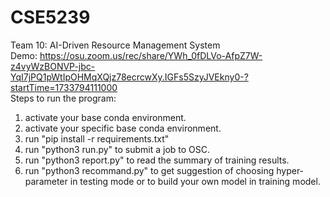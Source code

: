 # CSE5239
Team 10: AI-Driven Resource Management System <br/>
Demo: https://osu.zoom.us/rec/share/YWh_0fDLVo-AfpZ7W-z4vyWzBONVP-jbc-YqI7jPQ1pWtIpOHMqXQjz78ecrcwXy.IGFs5SzyJVEkny0-?startTime=1733794111000 <br/>
Steps to run the program: <br/>
1. activate your base conda environment.
2. activate your specific base conda environment.
3. run "pip install -r requirements.txt"
4. run "python3 run.py" to submit a job to OSC.
5. run "python3 report.py" to read the summary of training results.
6. run "python3 recommand.py" to get suggestion of choosing hyper-parameter in testing mode or to build your own model in training model.
